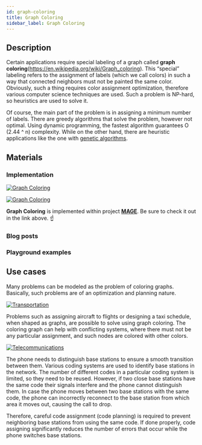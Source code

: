 ```yaml
---
id: graph-coloring
title: Graph Coloring
sidebar_label: Graph Coloring
---
```

## Description

Certain applications require special labeling of a graph called **graph coloring**(https://en.wikipedia.org/wiki/Graph_coloring). This “special” labeling refers to the assignment of labels (which we call colors) in such a way that connected neighbors must not be painted the same color. Obviously, such a thing requires color assignment optimization, therefore various computer science techniques are used. Such a problem is NP-hard, so heuristics are used to solve it.

Of course, the main part of the problem is in assigning a minimum number of labels. There are greedy algorithms that solve the problem, however not optimal. Using dynamic programming, the fastest algorithm guarantees O (2.44 ^ n) complexity. While on the other hand, there are heuristic applications like the one with [genetic algorithms](https://en.wikipedia.org/wiki/Genetic_algorithm).

## Materials

### Implementation

[![Graph Coloring](https://img.shields.io/badge/Graph_Coloring-Implementation-FB6E00?style=for-the-badge&logo=github&logoColor=white)](/mage/query-modules/cpp/graph-coloring)

[![Graph Coloring](https://img.shields.io/badge/Graph_Coloring-Documentation-FCC624?style=for-the-badge&logo=cplusplus&logoColor=white)](/mage/query-modules/cpp/graph-coloring)

**Graph Coloring** is implemented within project [**MAGE**](https://github.com/memgraph/mage). Be sure to check it out in the link above. :point_up:


### Blog posts

### Playground examples

## Use cases

Many problems can be modeled as the problem of coloring graphs. Basically, such problems are of an optimization and planning nature.

[![Transportation](https://img.shields.io/badge/Transportation-Application-8A477F?style=for-the-badge)](/mage/query-modules/python/node-similarity)

Problems such as assigning aircraft to flights or designing a taxi schedule, when shaped as graphs, are possible to solve using graph coloring. The coloring graph can help with conflicting systems, where there must not be any particular assignment, and such nodes are colored with other colors.

[![Telecommunications](https://img.shields.io/badge/Telecommunications-Application-8A477F?style=for-the-badge)](/mage/query-modules/python/node-similarity)

The phone needs to distinguish base stations to ensure a smooth transition between them. Various coding systems are used to identify base stations in the network. The number of different codes in a particular coding system is limited, so they need to be reused. However, if two close base stations have the same code their signals interfere and the phone cannot distinguish them. In case the phone moves between two base stations with the same code, the phone can incorrectly reconnect to the base station from which area it moves out, causing the call to drop.

Therefore, careful code assignment (code planning) is required to prevent neighboring base stations from using the same code. If done properly, code assigning significantly reduces the number of errors that occur while the phone switches base stations.
